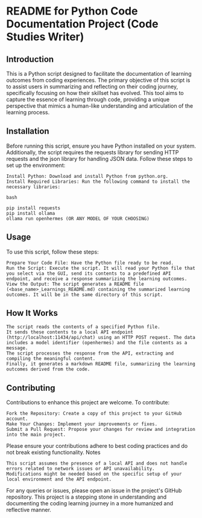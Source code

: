 # README for Python Code Documentation Project (Code Studies Writer)
## Introduction
This is a Python script designed to facilitate the documentation of learning outcomes from coding experiences. The primary objective of this script is to assist users in summarizing and reflecting on their coding journey, specifically focusing on how their skillset has evolved. This tool aims to capture the essence of learning through code, providing a unique perspective that mimics a human-like understanding and articulation of the learning process.

## Installation

Before running this script, ensure you have Python installed on your system. Additionally, the script requires the requests library for sending HTTP requests and the json library for handling JSON data. Follow these steps to set up the environment:

    Install Python: Download and install Python from python.org.
    Install Required Libraries: Run the following command to install the necessary libraries:

    bash

    pip install requests
    pip install ollama
    ollama run openhermes (OR ANY MODEL OF YOUR CHOOSING)

## Usage

To use this script, follow these steps:

    Prepare Your Code File: Have the Python file ready to be read.
    Run the Script: Execute the script. It will read your Python file that you select via the GUI, send its contents to a predefined API endpoint, and receive a response summarizing the learning outcomes.
    View the Output: The script generates a README file (<base_name>_Learnings_README.md) containing the summarized learning outcomes. It will be in the same directory of this script.

## How It Works

    The script reads the contents of a specified Python file.
    It sends these contents to a local API endpoint (http://localhost:11434/api/chat) using an HTTP POST request. The data includes a model identifier (openhermes) and the file contents as a message.
    The script processes the response from the API, extracting and compiling the meaningful content.
    Finally, it generates a markdown README file, summarizing the learning outcomes derived from the code.

## Contributing

Contributions to enhance this project are welcome. To contribute:

    Fork the Repository: Create a copy of this project to your GitHub account.
    Make Your Changes: Implement your improvements or fixes.
    Submit a Pull Request: Propose your changes for review and integration into the main project.

Please ensure your contributions adhere to best coding practices and do not break existing functionality.
Notes

    This script assumes the presence of a local API and does not handle errors related to network issues or API unavailability.
    Modifications might be needed based on the specific setup of your local environment and the API endpoint.

For any queries or issues, please open an issue in the project's GitHub repository. This project is a stepping stone in understanding and documenting the coding learning journey in a more humanized and reflective manner.
